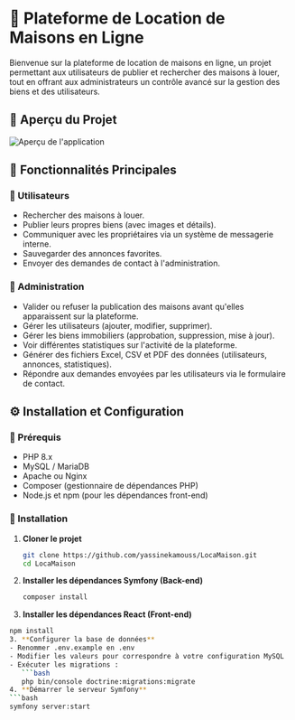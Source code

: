 # 🏡 Plateforme de Location de Maisons en Ligne

Bienvenue sur la plateforme de location de maisons en ligne, un projet permettant aux utilisateurs de publier et rechercher des maisons à louer, tout en offrant aux administrateurs un contrôle avancé sur la gestion des biens et des utilisateurs.

## 📸 Aperçu du Projet

![Aperçu de l'application](assets/screenshot.png)

## 🚀 Fonctionnalités Principales

### 👤 Utilisateurs
- Rechercher des maisons à louer.
- Publier leurs propres biens (avec images et détails).
- Communiquer avec les propriétaires via un système de messagerie interne.
- Sauvegarder des annonces favorites.
- Envoyer des demandes de contact à l'administration.

### 🔑 Administration
- Valider ou refuser la publication des maisons avant qu'elles apparaissent sur la plateforme.
- Gérer les utilisateurs (ajouter, modifier, supprimer).
- Gérer les biens immobiliers (approbation, suppression, mise à jour).
- Voir différentes statistiques sur l'activité de la plateforme.
- Générer des fichiers Excel, CSV et PDF des données (utilisateurs, annonces, statistiques).
- Répondre aux demandes envoyées par les utilisateurs via le formulaire de contact.

## ⚙️ Installation et Configuration

### 📌 Prérequis
- PHP 8.x
- MySQL / MariaDB
- Apache ou Nginx
- Composer (gestionnaire de dépendances PHP)
- Node.js et npm (pour les dépendances front-end)

### 🚀 Installation

1. **Cloner le projet**
   ```bash
   git clone https://github.com/yassinekamouss/LocaMaison.git
   cd LocaMaison
2. **Installer les dépendances Symfony (Back-end)**
   ```bash
   composer install
3. **Installer les dépendances React (Front-end)**
```bash
npm install
3. **Configurer la base de données**
- Renommer .env.example en .env
- Modifier les valeurs pour correspondre à votre configuration MySQL
- Exécuter les migrations :
   ```bash
   php bin/console doctrine:migrations:migrate
4. **Démarrer le serveur Symfony**
```bash
symfony server:start
